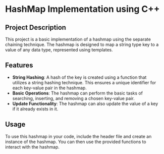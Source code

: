 <h1>HashMap Implementation using C++</h1>

## Project Description

This project is a basic implementation of a hashmap using the separate chaining technique. The hashmap is designed to map a string type key to a value of any data type, represented using templates. 

## Features

- **String Hashing**: A hash of the key is created using a function that utilizes a string hashing technique. This ensures a unique identifier for each key-value pair in the hashmap.
- **Basic Operations**: The hashmap can perform the basic tasks of searching, inserting, and removing a chosen key-value pair.
- **Update Functionality**: The hashmap can also update the value of a key if it already exists in it.

## Usage

To use this hashmap in your code, include the header file and create an instance of the hashmap. You can then use the provided functions to interact with the hashmap.

